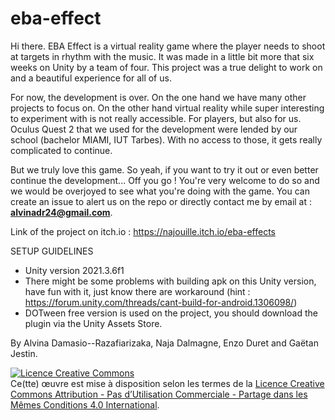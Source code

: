 # eba-effect
Hi there. EBA Effect is a virtual reality game where the player needs to shoot at targets in rhythm with the music. It was made in a little bit more that six weeks on Unity by a team of four. This project was a true delight to work on and a beautiful experience for all of us.

For now, the development is over. On the one hand we have many other projects to focus on. On the other hand virtual reality while super interesting to experiment with is not really accessible. For players, but also for us. Oculus Quest 2 that we used for the development were lended by our school (bachelor MIAMI, IUT Tarbes). With no access to those, it gets really complicated to continue.

But we truly love this game. So yeah, if you want to try it out or even better continue the development... Off you go ! You're very welcome to do so and we would be overjoyed to see what you're doing with the game. You can create an issue to alert us on the repo or directly contact me by email at : **alvinadr24@gmail.com**.

Link of the project on itch.io : 
https://najouille.itch.io/eba-effects


SETUP GUIDELINES
- Unity version 2021.3.6f1
- There might be some problems with building apk on this Unity version, have fun with it, just know there are workaround (hint : https://forum.unity.com/threads/cant-build-for-android.1306098/)
- DOTween free version is used on the project, you should download the plugin via the Unity Assets Store.

By Alvina Damasio--Razafiarizaka, Naja Dalmagne, Enzo Duret and Gaëtan Jestin.

<a rel="license" href="http://creativecommons.org/licenses/by-nc-sa/4.0/"><img alt="Licence Creative Commons" style="border-width:0" src="https://i.creativecommons.org/l/by-nc-sa/4.0/88x31.png" /></a><br />Ce(tte) œuvre est mise à disposition selon les termes de la <a rel="license" href="http://creativecommons.org/licenses/by-nc-sa/4.0/">Licence Creative Commons Attribution - Pas d’Utilisation Commerciale - Partage dans les Mêmes Conditions 4.0 International</a>.
